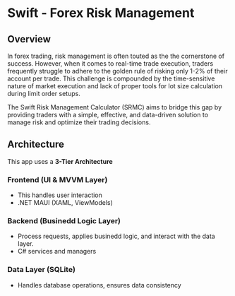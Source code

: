 # Swift - Forex Risk Management
## Overview
In forex trading, risk management is often touted as the the cornerstone of success. 
However, when it comes to real-time trade execution, traders frequently struggle to adhere to the golden rule of risking only 1-2% of their account per trade. 
This challenge is compounded by the time-sensitive nature of market execution and lack of proper tools for lot size calculation during limit order setups.

The Swift Risk Management Calculator (SRMC) aims to bridge this gap by providing traders with a simple, effective,
and data-driven solution to manage risk and optimize their trading decisions.

## Architecture
This app uses a **3-Tier Architecture**
### Frontend (UI & MVVM Layer)
- This handles user interaction
- .NET MAUI (XAML, ViewModels)
### Backend (Businedd Logic Layer)
- Process requests, applies businedd logic, and interact with the data layer.
- C# services and managers
### Data Layer (SQLite)
- Handles database operations, ensures data consistency


